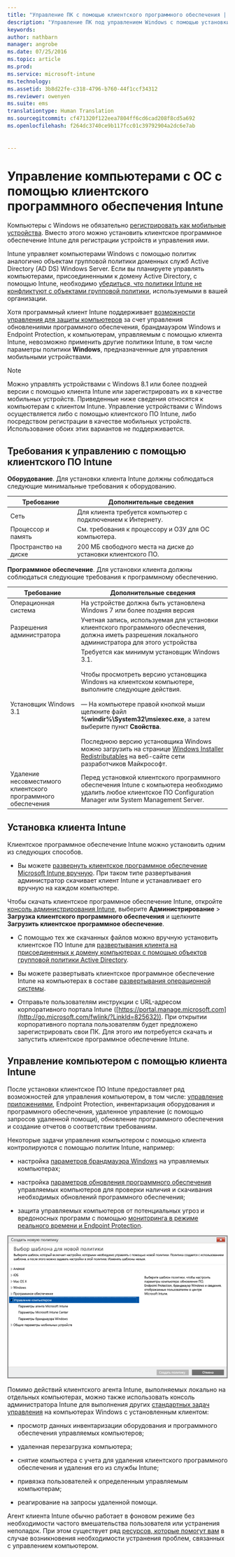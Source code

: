 ```yaml
---
title: "Управление ПК с помощью клиентского программного обеспечения | Microsoft Intune"
description: "Управление ПК под управлением Windows с помощью установки клиентского программного обеспечения Intune."
keywords: 
author: nathbarn
manager: angrobe
ms.date: 07/25/2016
ms.topic: article
ms.prod: 
ms.service: microsoft-intune
ms.technology: 
ms.assetid: 3b8d22fe-c318-4796-b760-44f1ccf34312
ms.reviewer: owenyen
ms.suite: ems
translationtype: Human Translation
ms.sourcegitcommit: cf471320f122eea7804ff6cd6cad208f8cd5a692
ms.openlocfilehash: f264dc3740ce9b117fcc01c39792904a2dc6e7ab


---
```


# Управление компьютерами с ОС с помощью клиентского программного обеспечения Intune
Компьютеры с Windows не обязательно [регистрировать как мобильные устройства](set-up-windows-device-management-with-microsoft-intune.md). Вместо этого можно установить клиентское программное обеспечение Intune для регистрации устройств и управления ими.

Intune управляет компьютерами Windows с помощью политик аналогично объектам групповой политики доменных служб Active Directory (AD DS) Windows Server. Если вы планируете управлять компьютерами, присоединенными к домену Active Directory, с помощью Intune, необходимо [убедиться, что политики Intune не конфликтуют с объектами групповой политики](resolve-gpo-and-microsoft-intune-policy-conflicts.md), используемыми в вашей организации.

Хотя программный клиент Intune поддерживает [возможности управления для защиты компьютеров](policies-to-protect-windows-pcs-in-microsoft-intune.md) за счет управления обновлениями программного обеспечения, брандмауэром Windows и Endpoint Protection, к компьютерам, управляемым с помощью клиента Intune, невозможно применить другие политики Intune, в том числе параметры политики **Windows**, предназначенные для управления мобильными устройствами.

> [!NOTE]
> Можно управлять устройствами с Windows 8.1 или более поздней версии с помощью клиента Intune или зарегистрировать их в качестве мобильных устройств. Приведенные ниже сведения относятся к компьютерам с клиентом Intune. Управление устройствами с Windows осуществляется либо с помощью клиентского ПО Intune, либо посредством регистрации в качестве мобильных устройств. Использование обоих этих вариантов не поддерживается.

## Требования к управлению с помощью клиентского ПО Intune

**Оборудование**. Для установки клиента Intune должны соблюдаться следующие минимальные требования к оборудованию.

|Требование|Дополнительные сведения|
|---------------|--------------------|
|Сеть|Для клиента требуется компьютер с подключением к Интернету.|
|Процессор и память|См. требования к процессору и ОЗУ для ОС компьютера.|
|Пространство на диске|200 МБ свободного места на диске до установки клиентского ПО.|

**Программное обеспечение**. Для установки клиента должны соблюдаться следующие требования к программному обеспечению.

|Требование|Дополнительные сведения|
|---------------|--------------------|
|Операционная система | На устройстве должна быть установлена Windows 7 или более поздняя версия |
|Разрешения администратора|Учетная запись, используемая для установки клиентского программного обеспечения, должна иметь разрешения локального администратора для этого устройства|
|Установщик Windows 3.1|Требуется как минимум установщик Windows 3.1.<br /><br />Чтобы просмотреть версию установщика Windows на клиентском компьютере, выполните следующие действия.<br /><br />— На компьютере правой кнопкой мыши щелкните файл **%windir%\System32\msiexec.exe**, а затем выберите пункт **Свойства**.<br /><br />Последнюю версию установщика Windows можно загрузить на странице [Windows Installer Redistributables](http://go.microsoft.com/fwlink/?LinkID=234258) на веб-сайте сети разработчиков Майкрософт.|
|Удаление несовместимого клиентского программного обеспечения|Перед установкой клиентского программного обеспечения Intune с компьютера необходимо удалить любое клиентское ПО Configuration Manager или System Management Server.|

## Установка клиента Intune
Клиентское программное обеспечение Intune можно установить одним из следующих способов.

-  Вы можете [развернуть клиентское программное обеспечение Microsoft Intune вручную](install-the-windows-pc-client-with-microsoft-intune.md#to-manually-deploy-the-client-software). При таком типе развертывания администратор скачивает клиент Intune и устанавливает его вручную на каждом компьютере.

  Чтобы скачать клиентское программное обеспечение Intune, откройте [консоль администрирования Intune](https://manage.microsoft.com), выберите **Администрирование** > **Загрузка клиентского программного обеспечения** и щелкните **Загрузить клиентское программное обеспечение**.

-  С помощью тех же скачанных файлов можно вручную установить клиентское ПО Intune для [развертывания клиента на присоединенных к домену компьютерах с помощью объектов групповой политики Active Directory](install-the-windows-pc-client-with-microsoft-intune.md#to-automatically-deploy-the-client-software-by-using-group-policy).

-  Вы можете развертывать клиентское программное обеспечение Intune на компьютерах в составе [развертывания операционной системы](install-the-windows-pc-client-with-microsoft-intune.md#install-the-microsoft-intune-client-software-as-part-of-an-image).

-  Отправьте пользователям инструкции с URL-адресом корпоративного портала Intune ([https://portal.manage.microsoft.com](http://go.microsoft.com/fwlink/?LinkId=825632)). При открытии корпоративного портала пользователям будет предложено зарегистрировать свои ПК. Для этого им потребуется скачать и запустить клиентское программное обеспечение Intune.

## Управление компьютером с помощью клиента Intune
После установки клиентское ПО Intune предоставляет ряд возможностей для управления компьютером, в том числе: [управление приложениями](deploy-apps-in-microsoft-intune.md), Endpoint Protection, инвентаризация оборудования и программного обеспечения, удаленное управление (с помощью запросов удаленной помощи), обновление программного обеспечения и создание отчетов о соответствии требованиям.

Некоторые задачи управления компьютером с помощью клиента контролируются с помощью политик Intune, например:

-   настройка [параметров брандмауэра Windows](help-protect-windows-pcs-using-windows-firewall-policies-in-microsoft-intune.md) на управляемых компьютерах;

-   настройка [параметров обновления программного обеспечения](keep-windows-pcs-up-to-date-with-software-updates-in-microsoft-intune.md) управляемых компьютеров для проверки наличия и скачивания необходимых обновлений программного обеспечения;

-   защита управляемых компьютеров от потенциальных угроз и вредоносных программ с помощью [мониторинга в режиме реального времени и Endpoint Protection](help-secure-windows-pcs-with-endpoint-protection-for-microsoft-intune.md).

![Шаблон политик для компьютеров под управлением Windows](../media/pc_policy_template.png)

Помимо действий клиентского агента Intune, выполняемых локально на отдельных компьютерах, можно также использовать консоль администратора Intune для выполнения других [стандартных задач управления](common-windows-pc-management-tasks-with-the-microsoft-intune-computer-client.md) на компьютерах Windows с установленным клиентом:

-   просмотр данных инвентаризации оборудования и программного обеспечения управляемых компьютеров;

-   удаленная перезагрузка компьютера;

-   снятие компьютера с учета для удаления клиентского программного обеспечения и удаления его из службы Intune;

-   привязка пользователей к определенным управляемым компьютерам;

-   реагирование на запросы удаленной помощи.

Агент клиента Intune обычно работает в фоновом режиме без необходимости частого вмешательства пользователя или устранения неполадок. При этом существует ряд [ресурсов, которые помогут вам](/intune/troubleshoot/troubleshoot-client-setup-in-microsoft-intune) в случае возникновения необходимости устранения проблем, связанных с управлением компьютером.



<!--HONumber=Aug16_HO4-->


